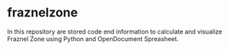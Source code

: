 # fraznelzone
In this repository are stored code end information to  calculate and visualize Fraznel Zone using Python and OpenDocument Spreasheet.
